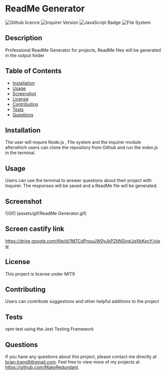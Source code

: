 # ReadMe Generator
![Github licence](http://img.shields.io/badge/license-MIT-blue.svg)
![Inquirer Version](https://img.shields.io/badge/Inquirer-8.2.4-blue.svg)
![JavaScript Badge](https://img.shields.io/badge/JavaScript-100%25-yellow.svg)
![File System](https://img.shields.io/badge/File%20System-Implemented-green.svg)

## Description
Professional ReadMe Generator for projects, ReadMe files will be generated in the output folder
## Table of Contents
- [Installation](#installation)
- [Usage](#usage)
- [Screenshot](#screenshot)
- [License](#license)
- [Contributing](#contributing)
- [Tests](#tests)
- [Questions](#questions)

 ## Installation
The user will require Node.js , File system and the inquirer module afterwhich users can clone the repository from Github
and run the index.js in the terminal.
## Usage
Users can use the terminal to answer questions about their project with Inquirer. The responses will 
be saved and a ReadMe file will be generated.
## Screenshot
![Gif] (assets/gif/ReadMe Generator.gif)

## Screen castify link
https://drive.google.com/file/d/1M7CdPnouJW0yJkPZtiNSirqIJqXbKpcY/view
## License
This project is license under MIT9

## Contributing
Users can contribute suggestions and other helpful additions to the project

## Tests
npm test using the Jest Testing Framework

## Questions
If you have any questions about this project, please contact me directly at brian.trang9@gmail.com. Feel free to view more of my projects at https://github.com/MakeRedundant.
